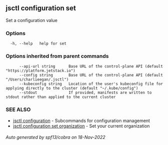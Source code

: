 ## jsctl configuration set

Set a configuration value

### Options

```
  -h, --help   help for set
```

### Options inherited from parent commands

```
      --api-url string      Base URL of the control-plane API (default "https://platform.jetstack.io")
      --config string       Base URL of the control-plane API (default "/Users/charlieegan/.jsctl")
      --kubeconfig string   Location of the user's kubeconfig file for applying directly to the cluster (default "~/.kube/config")
      --stdout              If provided, manifests are written to stdout rather than applied to the current cluster
```

### SEE ALSO

* [jsctl configuration](jsctl_configuration.md)	 - Subcommands for configuration management
* [jsctl configuration set organization](jsctl_configuration_set_organization.md)	 - Set your current organization

###### Auto generated by spf13/cobra on 18-Nov-2022
